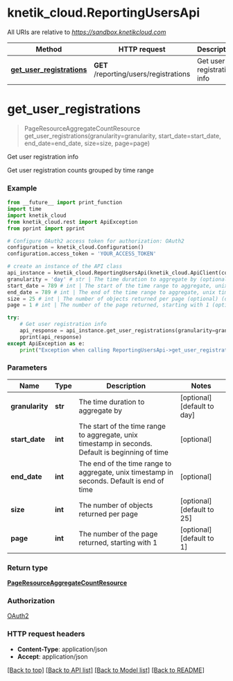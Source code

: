 # knetik_cloud.ReportingUsersApi

All URIs are relative to *https://sandbox.knetikcloud.com*

Method | HTTP request | Description
------------- | ------------- | -------------
[**get_user_registrations**](ReportingUsersApi.md#get_user_registrations) | **GET** /reporting/users/registrations | Get user registration info


# **get_user_registrations**
> PageResourceAggregateCountResource get_user_registrations(granularity=granularity, start_date=start_date, end_date=end_date, size=size, page=page)

Get user registration info

Get user registration counts grouped by time range

### Example 
```python
from __future__ import print_function
import time
import knetik_cloud
from knetik_cloud.rest import ApiException
from pprint import pprint

# Configure OAuth2 access token for authorization: OAuth2
configuration = knetik_cloud.Configuration()
configuration.access_token = 'YOUR_ACCESS_TOKEN'

# create an instance of the API class
api_instance = knetik_cloud.ReportingUsersApi(knetik_cloud.ApiClient(configuration))
granularity = 'day' # str | The time duration to aggregate by (optional) (default to day)
start_date = 789 # int | The start of the time range to aggregate, unix timestamp in seconds. Default is beginning of time (optional)
end_date = 789 # int | The end of the time range to aggregate, unix timestamp in seconds. Default is end of time (optional)
size = 25 # int | The number of objects returned per page (optional) (default to 25)
page = 1 # int | The number of the page returned, starting with 1 (optional) (default to 1)

try: 
    # Get user registration info
    api_response = api_instance.get_user_registrations(granularity=granularity, start_date=start_date, end_date=end_date, size=size, page=page)
    pprint(api_response)
except ApiException as e:
    print("Exception when calling ReportingUsersApi->get_user_registrations: %s\n" % e)
```

### Parameters

Name | Type | Description  | Notes
------------- | ------------- | ------------- | -------------
 **granularity** | **str**| The time duration to aggregate by | [optional] [default to day]
 **start_date** | **int**| The start of the time range to aggregate, unix timestamp in seconds. Default is beginning of time | [optional] 
 **end_date** | **int**| The end of the time range to aggregate, unix timestamp in seconds. Default is end of time | [optional] 
 **size** | **int**| The number of objects returned per page | [optional] [default to 25]
 **page** | **int**| The number of the page returned, starting with 1 | [optional] [default to 1]

### Return type

[**PageResourceAggregateCountResource**](PageResourceAggregateCountResource.md)

### Authorization

[OAuth2](../README.md#OAuth2)

### HTTP request headers

 - **Content-Type**: application/json
 - **Accept**: application/json

[[Back to top]](#) [[Back to API list]](../README.md#documentation-for-api-endpoints) [[Back to Model list]](../README.md#documentation-for-models) [[Back to README]](../README.md)

